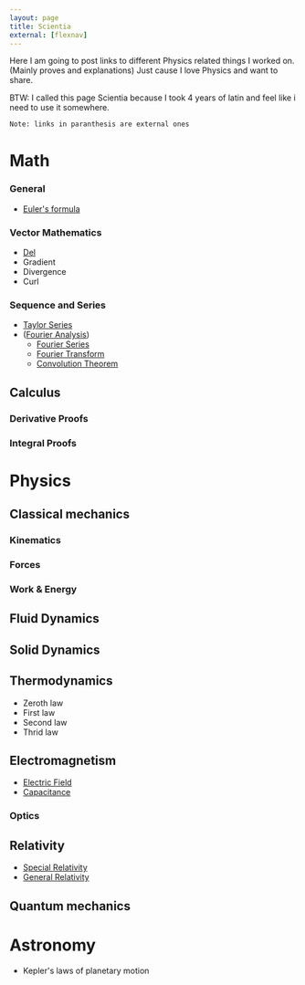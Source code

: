 ```yaml
---
layout: page
title: Scientia
external: [flexnav]
---
```


Here I am going to post links to different Physics related things I worked on. (Mainly proves and explanations) Just cause I love Physics and want to share.

BTW: I called this page Scientia because I took 4 years of latin and feel like i need to use it somewhere.

    Note: links in paranthesis are external ones

# Math

### General

* [Euler's formula](/scientia/math/euler-formula)

### Vector Mathematics
  * [Del](/scientia/math/calculus/del)
  * Gradient
  * Divergence
  * Curl

### Sequence and Series
* [Taylor Series](/scientia/math/taylor-series)
* ([Fourier Analysis](http://en.wikipedia.org/wiki/Fourier_analysis))
  * [Fourier Series](/scientia/math/fourier-series)
  * [Fourier Transform](/scientia/math/fourier-transform)
  * [Convolution Theorem](/scientia/math/convolution)


## Calculus

### Derivative Proofs

### Integral Proofs

# Physics

## Classical mechanics

### Kinematics

### Forces

### Work & Energy

## Fluid Dynamics

## Solid Dynamics

## Thermodynamics

* Zeroth law
* First law
* Second law
* Thrid law

## Electromagnetism

* [Electric Field](/scientia/physics/eandm/electric-field)
* [Capacitance](/scientia/physics/eandm/capacitance)

### Optics

## Relativity

* [Special Relativity](/scientia/physics/relativity/special)
* [General Relativity](/scientia/physics/relativity/general)

## Quantum mechanics

# Astronomy

* Kepler's laws of planetary motion